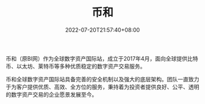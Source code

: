 ﻿---
weight: 
title: "币和"
description: "币和（原BI网）作为全球数字资产国际站，成立于2017年4月，面向全球提供比特币、以太坊、莱特币等多种优质稳定的数字资产交易服务。"
date: 2022-07-20T21:57:40+08:00
lastmod: 2022-07-20T16:45:40+08:00
draft: false
authors: ["qianxun"]
featuredImage: "bihe.webp"
link: "https://123huobi.com/sites/bihe.html"
tags: ["交易所","币和"]
categories: ["navigation"]
navigation: ["交易所"]
lightgallery: true
toc: true
pinned: false
recommend: false
recommend1: false
---
币和（原BI网）作为全球数字资产国际站，成立于2017年4月，面向全球提供比特币、以太坊、莱特币等多种优质稳定的数字资产交易服务。

币和全球数字资产国际站具备完善的安全机制以及强大的底层架构。团队一直致力于为客户提供优质、高效、全方位的服务，秉持着为投资者提供良好、公平、透明的数字资产交易的企业愿景发展至今。